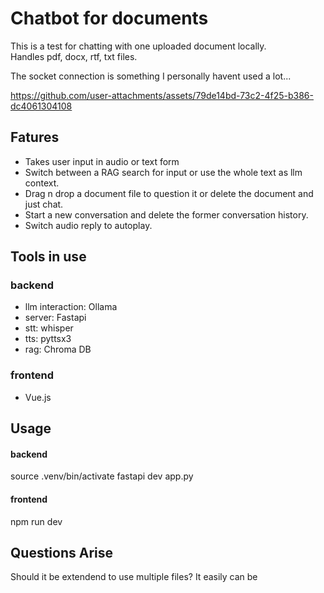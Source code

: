 # Chatbot for documents 
This is a test for chatting with one uploaded document locally.  
Handles pdf, docx, rtf, txt files.


The socket connection is something I personally havent used a lot...

https://github.com/user-attachments/assets/79de14bd-73c2-4f25-b386-dc4061304108


## Fatures
- Takes user input in audio or text form
- Switch between a RAG search for input or use the whole text as llm context. 
- Drag n drop a document file to question it or delete the document and just chat. 
- Start a new conversation and delete the former conversation history.
- Switch audio reply to autoplay.

## Tools in use 
### backend
- llm interaction: Ollama 
- server: Fastapi
- stt: whisper
- tts: pyttsx3
- rag: Chroma DB 

### frontend
- Vue.js

## Usage
#### backend
source .venv/bin/activate
fastapi dev app.py

#### frontend
npm run dev

## Questions Arise
Should it be extendend to use multiple files? It easily can be


